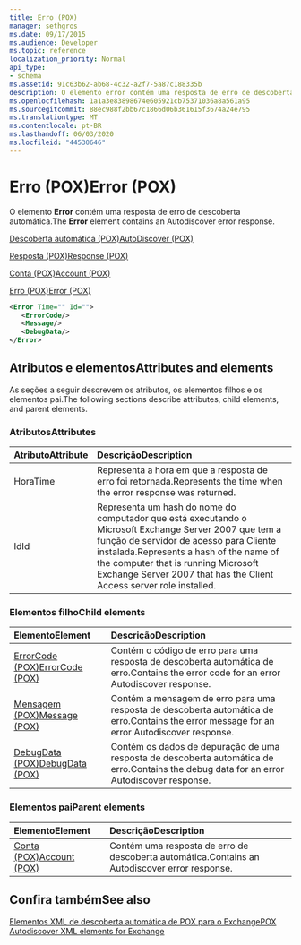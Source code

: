```yaml
---
title: Erro (POX)
manager: sethgros
ms.date: 09/17/2015
ms.audience: Developer
ms.topic: reference
localization_priority: Normal
api_type:
- schema
ms.assetid: 91c63b62-ab68-4c32-a2f7-5a87c188335b
description: O elemento error contém uma resposta de erro de descoberta automática.
ms.openlocfilehash: 1a1a3e83898674e605921cb75371036a8a561a95
ms.sourcegitcommit: 88ec988f2bb67c1866d06b361615f3674a24e795
ms.translationtype: MT
ms.contentlocale: pt-BR
ms.lasthandoff: 06/03/2020
ms.locfileid: "44530646"
---
```

# <a name="error-pox"></a><span data-ttu-id="f0e1f-103">Erro (POX)</span><span class="sxs-lookup"><span data-stu-id="f0e1f-103">Error (POX)</span></span>

<span data-ttu-id="f0e1f-104">O elemento **Error** contém uma resposta de erro de descoberta automática.</span><span class="sxs-lookup"><span data-stu-id="f0e1f-104">The **Error** element contains an Autodiscover error response.</span></span> 
  
[<span data-ttu-id="f0e1f-105">Descoberta automática (POX)</span><span class="sxs-lookup"><span data-stu-id="f0e1f-105">AutoDiscover (POX)</span></span>](autodiscover-pox.md)
  
[<span data-ttu-id="f0e1f-106">Resposta (POX)</span><span class="sxs-lookup"><span data-stu-id="f0e1f-106">Response (POX)</span></span>](response-pox.md)
  
[<span data-ttu-id="f0e1f-107">Conta (POX)</span><span class="sxs-lookup"><span data-stu-id="f0e1f-107">Account (POX)</span></span>](account-pox.md)
  
[<span data-ttu-id="f0e1f-108">Erro (POX)</span><span class="sxs-lookup"><span data-stu-id="f0e1f-108">Error (POX)</span></span>](error-pox.md)
  
```xml
<Error Time="" Id="">
   <ErrorCode/>
   <Message/>
   <DebugData/>
</Error>
```

## <a name="attributes-and-elements"></a><span data-ttu-id="f0e1f-109">Atributos e elementos</span><span class="sxs-lookup"><span data-stu-id="f0e1f-109">Attributes and elements</span></span>

<span data-ttu-id="f0e1f-110">As seções a seguir descrevem os atributos, os elementos filhos e os elementos pai.</span><span class="sxs-lookup"><span data-stu-id="f0e1f-110">The following sections describe attributes, child elements, and parent elements.</span></span>
  
### <a name="attributes"></a><span data-ttu-id="f0e1f-111">Atributos</span><span class="sxs-lookup"><span data-stu-id="f0e1f-111">Attributes</span></span>

|<span data-ttu-id="f0e1f-112">**Atributo**</span><span class="sxs-lookup"><span data-stu-id="f0e1f-112">**Attribute**</span></span>|<span data-ttu-id="f0e1f-113">**Descrição**</span><span class="sxs-lookup"><span data-stu-id="f0e1f-113">**Description**</span></span>|
|:-----|:-----|
|<span data-ttu-id="f0e1f-114">Hora</span><span class="sxs-lookup"><span data-stu-id="f0e1f-114">Time</span></span>  <br/> |<span data-ttu-id="f0e1f-115">Representa a hora em que a resposta de erro foi retornada.</span><span class="sxs-lookup"><span data-stu-id="f0e1f-115">Represents the time when the error response was returned.</span></span>  <br/> |
|<span data-ttu-id="f0e1f-116">Id</span><span class="sxs-lookup"><span data-stu-id="f0e1f-116">Id</span></span>  <br/> |<span data-ttu-id="f0e1f-117">Representa um hash do nome do computador que está executando o Microsoft Exchange Server 2007 que tem a função de servidor de acesso para Cliente instalada.</span><span class="sxs-lookup"><span data-stu-id="f0e1f-117">Represents a hash of the name of the computer that is running Microsoft Exchange Server 2007 that has the Client Access server role installed.</span></span>  <br/> |
   
### <a name="child-elements"></a><span data-ttu-id="f0e1f-118">Elementos filho</span><span class="sxs-lookup"><span data-stu-id="f0e1f-118">Child elements</span></span>

|<span data-ttu-id="f0e1f-119">**Elemento**</span><span class="sxs-lookup"><span data-stu-id="f0e1f-119">**Element**</span></span>|<span data-ttu-id="f0e1f-120">**Descrição**</span><span class="sxs-lookup"><span data-stu-id="f0e1f-120">**Description**</span></span>|
|:-----|:-----|
|[<span data-ttu-id="f0e1f-121">ErrorCode (POX)</span><span class="sxs-lookup"><span data-stu-id="f0e1f-121">ErrorCode (POX)</span></span>](errorcode-pox.md) <br/> |<span data-ttu-id="f0e1f-122">Contém o código de erro para uma resposta de descoberta automática de erro.</span><span class="sxs-lookup"><span data-stu-id="f0e1f-122">Contains the error code for an error Autodiscover response.</span></span>  <br/> |
|[<span data-ttu-id="f0e1f-123">Mensagem (POX)</span><span class="sxs-lookup"><span data-stu-id="f0e1f-123">Message (POX)</span></span>](message-pox.md) <br/> |<span data-ttu-id="f0e1f-124">Contém a mensagem de erro para uma resposta de descoberta automática de erro.</span><span class="sxs-lookup"><span data-stu-id="f0e1f-124">Contains the error message for an error Autodiscover response.</span></span>  <br/> |
|[<span data-ttu-id="f0e1f-125">DebugData (POX)</span><span class="sxs-lookup"><span data-stu-id="f0e1f-125">DebugData (POX)</span></span>](debugdata-pox.md) <br/> |<span data-ttu-id="f0e1f-126">Contém os dados de depuração de uma resposta de descoberta automática de erro.</span><span class="sxs-lookup"><span data-stu-id="f0e1f-126">Contains the debug data for an error Autodiscover response.</span></span>  <br/> |
   
### <a name="parent-elements"></a><span data-ttu-id="f0e1f-127">Elementos pai</span><span class="sxs-lookup"><span data-stu-id="f0e1f-127">Parent elements</span></span>

|<span data-ttu-id="f0e1f-128">**Elemento**</span><span class="sxs-lookup"><span data-stu-id="f0e1f-128">**Element**</span></span>|<span data-ttu-id="f0e1f-129">**Descrição**</span><span class="sxs-lookup"><span data-stu-id="f0e1f-129">**Description**</span></span>|
|:-----|:-----|
|[<span data-ttu-id="f0e1f-130">Conta (POX)</span><span class="sxs-lookup"><span data-stu-id="f0e1f-130">Account (POX)</span></span>](account-pox.md) <br/> |<span data-ttu-id="f0e1f-131">Contém uma resposta de erro de descoberta automática.</span><span class="sxs-lookup"><span data-stu-id="f0e1f-131">Contains an Autodiscover error response.</span></span>  <br/> |
   
## <a name="see-also"></a><span data-ttu-id="f0e1f-132">Confira também</span><span class="sxs-lookup"><span data-stu-id="f0e1f-132">See also</span></span>



[<span data-ttu-id="f0e1f-133">Elementos XML de descoberta automática de POX para o Exchange</span><span class="sxs-lookup"><span data-stu-id="f0e1f-133">POX Autodiscover XML elements for Exchange</span></span>](pox-autodiscover-xml-elements-for-exchange.md)

